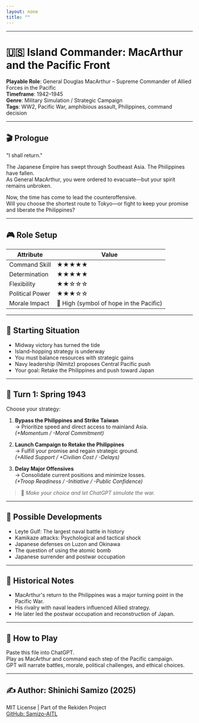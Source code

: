 ```yaml
---
layout: none
title: ""
---
```

    
---

# 🇺🇸 Island Commander: MacArthur and the Pacific Front

**Playable Role**: General Douglas MacArthur – Supreme Commander of Allied Forces in the Pacific  
**Timeframe**: 1942–1945  
**Genre**: Military Simulation / Strategic Campaign  
**Tags**: WW2, Pacific War, amphibious assault, Philippines, command decision

---

## 🎬 Prologue

"I shall return."

The Japanese Empire has swept through Southeast Asia. The Philippines have fallen.  
As General MacArthur, you were ordered to evacuate—but your spirit remains unbroken.

Now, the time has come to lead the counteroffensive.  
Will you choose the shortest route to Tokyo—or fight to keep your promise and liberate the Philippines?

---

## 🎮 Role Setup

| Attribute       | Value |
|----------------|-------|
| Command Skill   | ★★★★★ |
| Determination   | ★★★★★ |
| Flexibility     | ★★☆☆☆ |
| Political Power | ★★★☆☆ |
| Morale Impact   | 🔺 High (symbol of hope in the Pacific)

---

## 📍 Starting Situation

- Midway victory has turned the tide
- Island-hopping strategy is underway
- You must balance resources with strategic gains
- Navy leadership (Nimitz) proposes Central Pacific push
- Your goal: Retake the Philippines and push toward Japan

---

## 🔁 Turn 1: Spring 1943

Choose your strategy:

1. **Bypass the Philippines and Strike Taiwan**  
   → Prioritize speed and direct access to mainland Asia.  
   *(+Momentum / -Moral Commitment)*

2. **Launch Campaign to Retake the Philippines**  
   → Fulfill your promise and regain strategic ground.  
   *(+Allied Support / +Civilian Cost / -Delays)*

3. **Delay Major Offensives**  
   → Consolidate current positions and minimize losses.  
   *(+Troop Readiness / -Initiative / -Public Confidence)*

> 💬 _Make your choice and let ChatGPT simulate the war._

---

## 🔄 Possible Developments

- Leyte Gulf: The largest naval battle in history
- Kamikaze attacks: Psychological and tactical shock
- Japanese defenses on Luzon and Okinawa
- The question of using the atomic bomb
- Japanese surrender and postwar occupation

---

## 🧠 Historical Notes

- MacArthur's return to the Philippines was a major turning point in the Pacific War.
- His rivalry with naval leaders influenced Allied strategy.
- He later led the postwar occupation and reconstruction of Japan.

---

## 📘 How to Play

Paste this file into ChatGPT.  
Play as MacArthur and command each step of the Pacific campaign.  
GPT will narrate battles, morale, political challenges, and ethical choices.

---

## ✍️ Author: Shinichi Samizo (2025)  
MIT License | Part of the Rekiden Project  
[GitHub: Samizo-AITL](https://github.com/Samizo-AITL)

